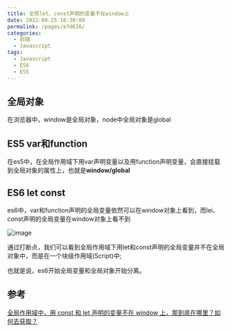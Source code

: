 ```yaml
---
title: 全局let、const声明的变量不在window上
date: 2022-09-25 16:30:09
permalink: /pages/e7d616/
categories:
  - 前端
  - Javascript
tags:
  - Javascript
  - ES6
  - ES5
---
```


## 全局对象
在浏览器中，window是全局对象，node中全局对象是global



## ES5 var和function

在es5中，在全局作用域下用var声明变量以及用function声明变量，会直接挂载到全局对象的属性上，也就是**window/global**



## ES6 let const

es6中，var和function声明的全局变量依然可以在window对象上看到，而lei、const声明的全局变量在window对象上看不到

![image](https://cdn.staticaly.com/gh/AdhereZ/image-hosting@master/img/image.3o1uwmk0fyc0.jpg)

通过打断点，我们可以看到全局作用域下用let和const声明的全局变量并不在全局对象中，而是在一个块级作用域(Script)中;

也就是说，es6开始全局变量和全局对象开始分离。



## 参考

[全局作用域中，用 const 和 let 声明的变量不在 window 上，那到底在哪里？如何去获取？](https://www.jianshu.com/p/a55d3328ff8e)